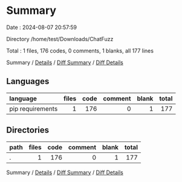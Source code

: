 # Summary

Date : 2024-08-07 20:57:59

Directory /home/test/Downloads/ChatFuzz

Total : 1 files,  176 codes, 0 comments, 1 blanks, all 177 lines

Summary / [Details](details.md) / [Diff Summary](diff.md) / [Diff Details](diff-details.md)

## Languages
| language | files | code | comment | blank | total |
| :--- | ---: | ---: | ---: | ---: | ---: |
| pip requirements | 1 | 176 | 0 | 1 | 177 |

## Directories
| path | files | code | comment | blank | total |
| :--- | ---: | ---: | ---: | ---: | ---: |
| . | 1 | 176 | 0 | 1 | 177 |

Summary / [Details](details.md) / [Diff Summary](diff.md) / [Diff Details](diff-details.md)